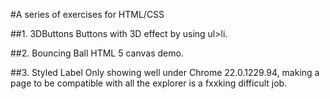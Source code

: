 #A series of exercises for HTML/CSS

##1. 3DButtons
    Buttons with 3D effect by using ul>li.

##2. Bouncing Ball
    HTML 5 canvas demo.

##3. Styled Label
    Only showing well under Chrome 22.0.1229.94, making a page to be compatible with all the explorer is a fxxking difficult job.
